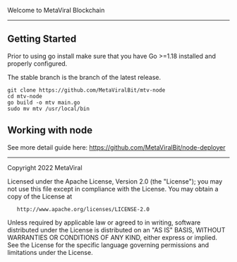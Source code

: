 Welcome to MetaViral Blockchain

---
## Getting Started

Prior to using go install make sure that you have Go >=1.18 installed and properly configured.

The stable branch is the branch of the latest release.

```
git clone https://github.com/MetaViralBit/mtv-node
cd mtv-node
go build -o mtv main.go
sudo mv mtv /usr/local/bin
```




## Working with node

See more detail guide here: https://github.com/MetaViralBit/node-deployer

---

Copyright 2022 MetaViral

Licensed under the Apache License, Version 2.0 (the "License");
you may not use this file except in compliance with the License.
You may obtain a copy of the License at

       http://www.apache.org/licenses/LICENSE-2.0

Unless required by applicable law or agreed to in writing, software
distributed under the License is distributed on an "AS IS" BASIS,
WITHOUT WARRANTIES OR CONDITIONS OF ANY KIND, either express or implied.
See the License for the specific language governing permissions and
limitations under the License.
